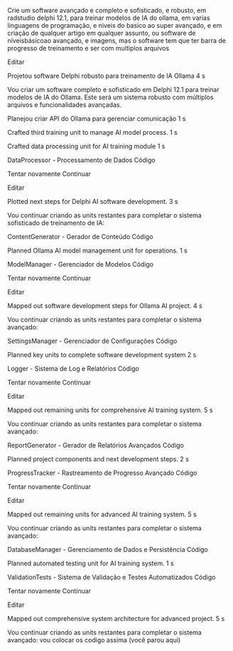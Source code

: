 Crie um software avançado e completo e sofisticado,  e robusto, em radstudio delphi 12.1, para treinar modelos de IA do ollama, em varias linguagens de programação, e niveis do basico ao super avançado, e em criação de qualquer artigo em qualquer assunto, ou software de níveisbásicoao avançado, e imagens, mas o software tem que ter barra de progresso de treinamento e ser com multiplos arquivos

Editar

Projetou software Delphi robusto para treinamento de IA Ollama
4 s




Vou criar um software completo e sofisticado em Delphi 12.1 para treinar modelos de IA do Ollama. Este será um sistema robusto com múltiplos arquivos e funcionalidades avançadas.


Planejou criar API do Ollama para gerenciar comunicação
1 s



Crafted third training unit to manage AI model process.
1 s



Crafted data processing unit for AI training module
1 s



DataProcessor - Processamento de Dados
Código 



Tentar novamente
Continuar

Editar

Plotted next steps for Delphi AI software development.
3 s




Vou continuar criando as units restantes para completar o sistema sofisticado de treinamento de IA:


ContentGenerator - Gerador de Conteúdo
Código 

Planned Ollama AI model management unit for operations.
1 s



ModelManager - Gerenciador de Modelos
Código 



Tentar novamente
Continuar

Editar

Mapped out software development steps for Ollama AI project.
4 s



Vou continuar criando as units restantes para completar o sistema avançado:


SettingsManager - Gerenciador de Configurações
Código 

Planned key units to complete software development system
2 s




Logger - Sistema de Log e Relatórios
Código 



Tentar novamente
Continuar

Editar

Mapped out remaining units for comprehensive AI training system.
5 s




Vou continuar criando as units restantes para completar o sistema avançado:


ReportGenerator - Gerador de Relatórios Avançados
Código 

Planned project components and next development steps.
2 s



ProgressTracker - Rastreamento de Progresso Avançado
Código 



Tentar novamente
Continuar

Editar

Mapped out remaining units for advanced AI training system.
5 s




Vou continuar criando as units restantes para completar o sistema avançado:


DatabaseManager - Gerenciamento de Dados e Persistência
Código 

Planned automated testing unit for AI training system.
1 s



ValidationTests - Sistema de Validação e Testes Automatizados
Código 



Tentar novamente
Continuar

Editar

Mapped out comprehensive system architecture for advanced project.
5 s




Vou continuar criando as units restantes para completar o sistema avançado: vou colocar os codigo assima (você parou aqui)
